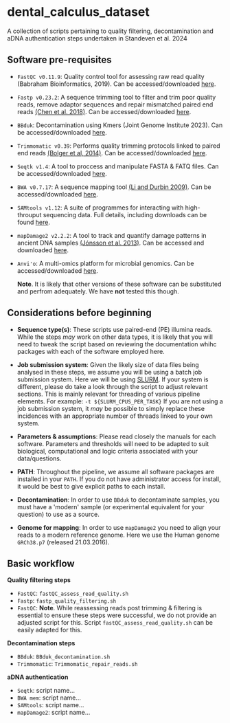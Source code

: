 # dental_calculus_dataset
A collection of scripts pertaining to quality filtering, decontamination and aDNA authentication steps undertaken in Standeven et al. 2024

## Software pre-requisites

- `FastQC v0.11.9`: Quality control tool for assessing raw read quality (Babraham Bioinformatics, 2019). Can be accessed/downloaded [here](https://www.bioinformatics.babraham.ac.uk/projects/fastqc/).

- `Fastp v0.23.2`: A sequence trimming tool to filter and trim poor quality reads, remove adaptor sequences and repair mismatched paired end reads [(Chen et al. 2018)](https://academic.oup.com/bioinformatics/article/34/17/i884/5093234). Can be accessed/downloaded [here](https://github.com/OpenGene/fastp).

- `BBduk`:  Decontamination using Kmers (Joint Genome Institute 2023). Can be accessed/downloaded [here](https://jgi.doe.gov/data-and-tools/software-tools/bbtools/bb-tools-user-guide/bbduk-guide/).

- `Trimmomatic v0.39`: Performs quality trimming protocols linked to paired end reads [(Bolger et al, 2014)](https://academic.oup.com/bioinformatics/article/30/15/2114/2390096). Can be accessed/downloaded [here](https://github.com/usadellab/Trimmomatic).

- `Seqtk v1.4`: A tool to proccess and manipulate FASTA & FATQ files. Can be accessed/downloaded [here](https://github.com/lh3/seqtk).

- `BWA v0.7.17`: A sequence mapping tool [(Li and Durbin 2009)](http://www.ncbi.nlm.nih.gov/pubmed/19451168). Can be accessed/downloaded [here](https://github.com/lh3/bwa).

- `SAMtools v1.12`: A suite of programmes for interacting with high-throuput sequencing data. Full details, including downloads can be found [here](http://www.htslib.org/).

- `mapDamage2 v2.2.2`: A tool to track and quantify damage patterns in ancient DNA samples [(Jónsson et al. 2013)](http://bioinformatics.oxfordjournals.org/content/early/2013/04/23/bioinformatics.btt193.abstract). Can be accessed and downloaded [here](https://ginolhac.github.io/mapDamage/).

- `Anvi'o`: A multi-omics platform for microbial genomics. Can be accessed/downloaded [here](https://anvio.org/).

  **Note**. It is likely that other versions of these software can be substituted and perfrom adequately. We have **not** tested this though.

## Considerations before beginning

- **Sequence type(s)**: These scripts use paired-end (PE) illumina reads. While the steps *may* work on other data types, it is likely that you will need to tweak the script based on reviewing the documentation whihc packages with each of the software employed here.

- **Job submission system**: Given the likely size of data files being analysed in these steps, we assume you will be using a batch job submission system. Here we will be using [SLURM](https://slurm.schedmd.com/documentation.html). If your system is different, please do take a look through the script to adjust relevant sections. This is mainly relevant for threading of various pipeline elements. For example: `-t ${SLURM_CPUS_PER_TASK}` If you are not using a job submission system, it *may* be possible to simply replace these incidences with an appropriate number of threads linked to your own system.

- **Parameters & assumptions**: Please read closely the manuals for each software. Parameters and thresholds will need to be adapted to suit biological, computational and logic criteria associated with your data/questions.

- **PATH**: Throughout the pipeline, we assume all software packages are installed in your `PATH`. If you do not have administrator access for install, it would be best to give explicit paths to each install.

- **Decontamination**: In order to use `BBduk` to decontaminate samples, you must have a 'modern' sample (or experimental equivalent for your question) to use as a source.

- **Genome for mapping**: In order to use `mapDamage2` you need to align your reads to a modern reference genome. Here we use the Human genome `GRCh38.p7` (released 21.03.2016).



## Basic workflow

**Quality filtering steps**

- `FastQC`: `fastQC_assess_read_quality.sh`
- `Fastp`:  `fastp_quality_filtering.sh`
- `FastQC`: **Note**. While reassessing reads post trimming & filtering is essential to ensure these steps were successful, we do not provide an adjusted script for this. Script `fastQC_assess_read_quality.sh` can be easily adapted for this.

**Decontamination steps**

- `BBduk`: `BBduk_decontamination.sh`
- `Trimmomatic`: `Trimmomatic_repair_reads.sh`

**aDNA authentication**

- `Seqtk`: script name...
- `BWA mem`: script name...
- `SAMtools`: script name...
- `mapDamage2`: script name...


